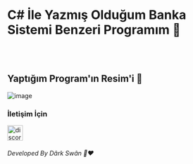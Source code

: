 <h1 > C# İle Yazmış Olduğum Banka Sistemi Benzeri Programım  👋 </h1>

<br>
<br>


<h2> Yaptığım Program'ın Resim'i 🤗 </h2>


![image](https://i.hizliresim.com/1j8js8i.jpg)


<h3> İletişim İçin </h3>
<a href="https://discord.gg/r3kAGxK7FV" target="_blank"> <img src="https://i.hizliresim.com/d48n7mk." alt="discord" width="35" height="35"/> </a>

<br>

<h6>Developed By Dârk Swân  👋❤️</h6>


